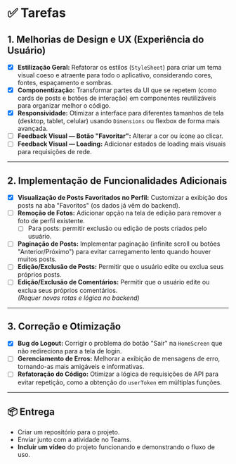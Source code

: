 # ✅ Tarefas

## 1. Melhorias de Design e UX (Experiência do Usuário)

- [x] **Estilização Geral:** Refatorar os estilos (`StyleSheet`) para criar um tema visual coeso e atraente para todo o aplicativo, considerando cores, fontes, espaçamento e sombras.
- [x] **Componentização:** Transformar partes da UI que se repetem (como cards de posts e botões de interação) em componentes reutilizáveis para organizar melhor o código.
- [x] **Responsividade:** Otimizar a interface para diferentes tamanhos de tela (desktop, tablet, celular) usando `Dimensions` ou flexbox de forma mais avançada.
- [ ] **Feedback Visual — Botão "Favoritar":** Alterar a cor ou ícone ao clicar.
- [ ] **Feedback Visual — Loading:** Adicionar estados de loading mais visuais para requisições de rede.

---

## 2. Implementação de Funcionalidades Adicionais

- [x] **Visualização de Posts Favoritados no Perfil:** Customizar a exibição dos posts na aba "Favoritos" (os dados já vêm do backend).
- [ ] **Remoção de Fotos:** Adicionar opção na tela de edição para remover a foto de perfil existente.  
  - [ ] Para posts: permitir exclusão ou edição de posts criados pelo usuário.
- [ ] **Paginação de Posts:** Implementar paginação (infinite scroll ou botões "Anterior/Próximo") para evitar carregamento lento quando houver muitos posts.
- [ ] **Edição/Exclusão de Posts:** Permitir que o usuário edite ou exclua seus próprios posts.
- [ ] **Edição/Exclusão de Comentários:** Permitir que o usuário edite ou exclua seus próprios comentários.  
  _(Requer novas rotas e lógica no backend)_

---

## 3. Correção e Otimização

- [x] **Bug do Logout:** Corrigir o problema do botão "Sair" na `HomeScreen` que não redireciona para a tela de login.  
- [ ] **Gerenciamento de Erros:** Melhorar a exibição de mensagens de erro, tornando-as mais amigáveis e informativas.
- [ ] **Refatoração do Código:** Otimizar a lógica de requisições de API para evitar repetição, como a obtenção do `userToken` em múltiplas funções.

---

## 📦 Entrega

- Criar um repositório para o projeto.
- Enviar junto com a atividade no Teams.
- **Incluir um vídeo** do projeto funcionando e demonstrando o fluxo de uso.
